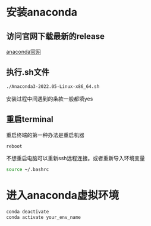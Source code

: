# 安装anaconda

## 访问官网下载最新的release
[anaconda官网](https://www.anaconda.com/products/distribution#Downloads)

## 执行.sh文件

```bash
./Anaconda3-2022.05-Linux-x86_64.sh
```
安装过程中间遇到的条款一般都填yes

## 重启terminal

重启终端的第一种办法是重启机器

```bash
reboot
```

不想重启电脑可以重新ssh远程连接。或者重新导入环境变量

```bash
source ~/.bashrc
```

# 进入anaconda虚拟环境

```bash
conda deactivate
conda activate your_env_name
```
